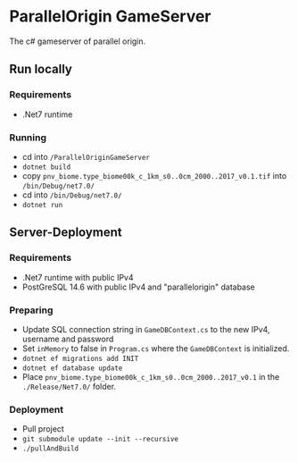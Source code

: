 # ParallelOrigin GameServer

The c# gameserver of parallel origin. 

## Run locally
### Requirements
- .Net7 runtime

### Running
- cd into `/ParallelOriginGameServer`
- `dotnet build`
- copy `pnv_biome.type_biome00k_c_1km_s0..0cm_2000..2017_v0.1.tif` into `/bin/Debug/net7.0/`
- cd into `/bin/Debug/net7.0/`
- `dotnet run`

## Server-Deployment
### Requirements
- .Net7 runtime with public IPv4
- PostGreSQL 14.6 with public IPv4 and "parallelorigin" database

### Preparing
- Update SQL connection string in `GameDBContext.cs` to the new IPv4, username and password
- Set `inMemory` to false in `Program.cs` where the `GameDBContext` is initialized.
- `dotnet ef migrations add INIT` 
- `dotnet ef database update`
- Place `pnv_biome.type_biome00k_c_1km_s0..0cm_2000..2017_v0.1` in the `./Release/Net7.0/` folder. 

### Deployment
- Pull project
- `git submodule update --init --recursive`
- `./pullAndBuild`


